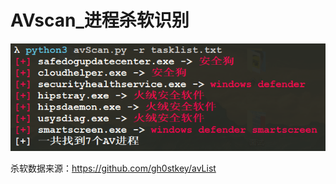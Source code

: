 # AVscan_进程杀软识别

![效果](https://github.com/1rm/AVscan/blob/main/av_scan.png)

杀软数据来源：https://github.com/gh0stkey/avList
